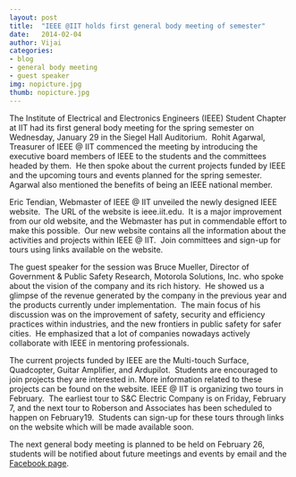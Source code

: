 ```yaml
---
layout: post
title:  "IEEE @IIT holds first general body meeting of semester"
date:   2014-02-04
author: Vijai
categories: 
- blog
- general body meeting
- guest speaker
img: nopicture.jpg
thumb: nopicture.jpg
---
```


The Institute of Electrical and Electronics Engineers (IEEE) Student Chapter at IIT had its first general body meeting for the spring semester on Wednesday, January 29 in the Siegel Hall Auditorium.  Rohit Agarwal, Treasurer of IEEE @ IIT commenced the meeting by introducing the executive board members of IEEE to the students and the committees headed by them.  He then spoke about the current projects funded by IEEE and the upcoming tours and events planned for the spring semester.  Agarwal also mentioned the benefits of being an IEEE national member.

Eric Tendian, Webmaster of IEEE @ IIT unveiled the newly designed IEEE website.  The URL of the website is ieee.iit.edu.  It is a major improvement from our old website, and the Webmaster has put in commendable effort to make this possible.  Our new website contains all the information about the activities and projects within IEEE @ IIT.  Join committees and sign-up for tours using links available on the website.

The guest speaker for the session was Bruce Mueller, Director of Government & Public Safety Research, Motorola Solutions, Inc. who spoke about the vision of the company and its rich history.  He showed us a glimpse of the revenue generated by the company in the previous year and the products currently under implementation.  The main focus of his discussion was on the improvement of safety, security and efficiency practices within industries, and the new frontiers in public safety for safer cities.  He emphasized that a lot of companies nowadays actively collaborate with IEEE in mentoring professionals.

The current projects funded by IEEE are the Multi-touch Surface, Quadcopter, Guitar Amplifier, and Ardupilot.  Students are encouraged to join projects they are interested in. More information related to these projects can be found on the website. IEEE @ IIT is organizing two tours in February.  The earliest tour to S&C Electric Company is on Friday, February 7, and the next tour to Roberson and Associates has been scheduled to happen on February19.  Students can sign-up for these tours through links on the website which will be made available soon.

The next general body meeting is planned to be held on February 26, students will be notified about future meetings and events by email and the [Facebook page](https://www.facebook.com/groups/IEEEIIT/).
